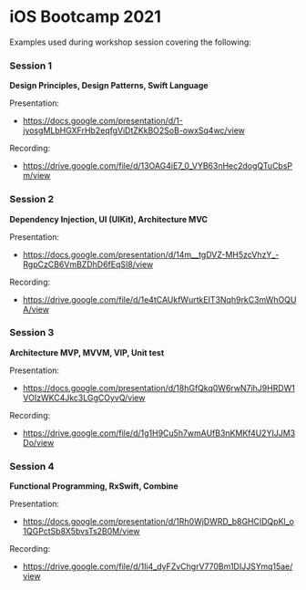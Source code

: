# iOS Bootcamp 2021
Examples used during workshop session covering the following:

### Session 1
**Design Principles, Design Patterns, Swift Language**

Presentation:
- https://docs.google.com/presentation/d/1-jyosgMLbHGXFrHb2eqfgViDtZKkBO2SoB-owxSq4wc/view

Recording:
- https://drive.google.com/file/d/13OAG4iE7_0_VYB63nHec2dogQTuCbsPm/view


### Session 2
**Dependency Injection, UI (UIKit), Architecture MVC**

Presentation:
- https://docs.google.com/presentation/d/14m__tgDVZ-MH5zcVhzY_-RgpCzCB6VmBZDhD6fEqSI8/view

Recording:
- https://drive.google.com/file/d/1e4tCAUkfWurtkEIT3Nqh9rkC3mWhOQUA/view

### Session 3
**Architecture MVP, MVVM, VIP, Unit test**

Presentation:
- https://docs.google.com/presentation/d/18hGfQkq0W6rwN7ihJ9HRDW1VOIzWKC4Jkc3LGgCOyvQ/view

Recording:
- https://drive.google.com/file/d/1g1H9Cu5h7wmAUfB3nKMKf4U2YIJJM3Do/view

### Session 4
**Functional Programming, RxSwift, Combine**

Presentation:
- https://docs.google.com/presentation/d/1Rh0WjDWRD_b8GHCIDQpKl_o1QGPctSb8X5bvsTs2B0M/view

Recording:
- https://drive.google.com/file/d/1Ii4_dyFZvChgrV770Bm1DIJJSYmq15ae/view
